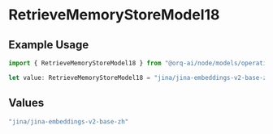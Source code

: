 # RetrieveMemoryStoreModel18

## Example Usage

```typescript
import { RetrieveMemoryStoreModel18 } from "@orq-ai/node/models/operations";

let value: RetrieveMemoryStoreModel18 = "jina/jina-embeddings-v2-base-zh";
```

## Values

```typescript
"jina/jina-embeddings-v2-base-zh"
```
